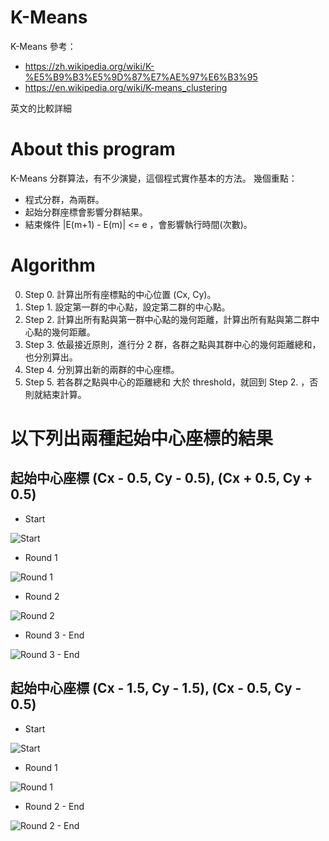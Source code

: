 # K-Means

K-Means 參考：
 - https://zh.wikipedia.org/wiki/K-%E5%B9%B3%E5%9D%87%E7%AE%97%E6%B3%95
 - https://en.wikipedia.org/wiki/K-means_clustering
  
英文的比較詳細


# About this program

K-Means 分群算法，有不少演變，這個程式實作基本的方法。
幾個重點：
 - 程式分群，為兩群。
 - 起始分群座標會影響分群結果。
 - 結束條件 |E(m+1) - E(m)| <= e ，會影響執行時間(次數)。


# Algorithm

 0. Step 0. 計算出所有座標點的中心位置 (Cx, Cy)。
 1. Step 1. 設定第一群的中心點，設定第二群的中心點。
 2. Step 2. 計算出所有點與第一群中心點的幾何距離，計算出所有點與第二群中心點的幾何距離。
 3. Step 3. 依最接近原則，進行分 2 群，各群之點與其群中心的幾何距離總和，也分別算出。
 4. Step 4. 分別算出新的兩群的中心座標。
 5. Step 5. 若各群之點與中心的距離總和 大於 threshold，就回到 Step 2. ，否則就結束計算。

# 以下列出兩種起始中心座標的結果

## 起始中心座標 (Cx - 0.5, Cy - 0.5), (Cx + 0.5, Cy + 0.5)

 * Start
 
![Start](https://github.com/u0615903/HWs/blob/master/K-Means/kmeans%20001.png)

 * Round 1
 
![Round 1](https://github.com/u0615903/HWs/blob/master/K-Means/kmeans%20002.png)

 * Round 2
 
![Round 2](https://github.com/u0615903/HWs/blob/master/K-Means/kmeans%20003.png)

 * Round 3 - End
 
![Round 3 - End](https://github.com/u0615903/HWs/blob/master/K-Means/kmeans%20004.png)


## 起始中心座標 (Cx - 1.5, Cy - 1.5), (Cx - 0.5, Cy - 0.5)

 * Start
 
![Start](https://github.com/u0615903/HWs/blob/master/K-Means/kmeans%20005.png)

 * Round 1
 
![Round 1](https://github.com/u0615903/HWs/blob/master/K-Means/kmeans%20006.png)

 * Round 2 - End
 
![Round 2 - End](https://github.com/u0615903/HWs/blob/master/K-Means/kmeans%20007.png)

